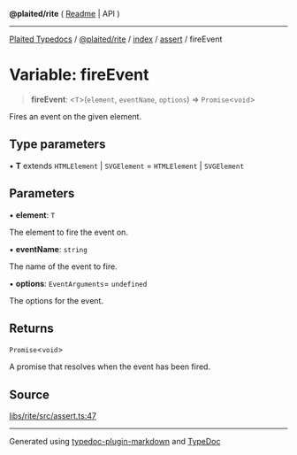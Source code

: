 **@plaited/rite** ( [Readme](../../../../README.md) \| API )

***

[Plaited Typedocs](../../../../../../modules.md) / [@plaited/rite](../../../../modules.md) / [index](../../../README.md) / [assert](../README.md) / fireEvent

# Variable: fireEvent

> **fireEvent**: \<`T`\>(`element`, `eventName`, `options`) => `Promise`\<`void`\>

Fires an event on the given element.

## Type parameters

▪ **T** extends `HTMLElement` \| `SVGElement` = `HTMLElement` \| `SVGElement`

## Parameters

▪ **element**: `T`

The element to fire the event on.

▪ **eventName**: `string`

The name of the event to fire.

▪ **options**: `EventArguments`= `undefined`

The options for the event.

## Returns

`Promise`\<`void`\>

A promise that resolves when the event has been fired.

## Source

[libs/rite/src/assert.ts:47](https://github.com/plaited/plaited/blob/95d1a1b/libs/rite/src/assert.ts#L47)

***

Generated using [typedoc-plugin-markdown](https://www.npmjs.com/package/typedoc-plugin-markdown) and [TypeDoc](https://typedoc.org/)

